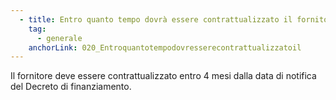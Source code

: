 ```yaml
---
  - title: Entro quanto tempo dovrà essere contrattualizzato il fornitore per le ASL/AUSL che hanno da 1 a 500.000 o da 500.001 a 1.000.000 di assistibili?
    tag:
      - generale
    anchorLink: 020_Entroquantotempodovresserecontrattualizzatoil
---
```


Il fornitore deve essere contrattualizzato entro 4 mesi dalla data di notifica del Decreto di finanziamento.
